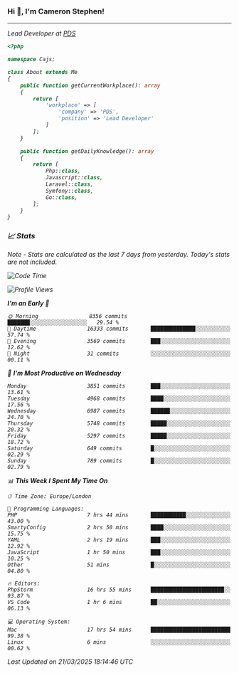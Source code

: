 ### Hi 👋, I'm Cameron Stephen!
<hr>
<p><em>Lead Developer at <a href="https://prindatasolutions.co.uk">PDS</a></p>


```php
<?php

namespace Cajs;

class About extends Me
{
    public function getCurrentWorkplace(): array
    {
        return [
            'workplace' => [
                'company' => 'PDS',
                'position' => 'Lead Developer'
            ]
        ];
    }

    public function getDailyKnowledge(): array
    {
        return [
            Php::class,
            Javascript::class,
            Laravel::class,
            Symfony::class,
            Go::class,
        ];
    }
}
```

### 📈 Stats
<p><em>Note - Stats are calculated as the last 7 days from yesterday. Today's stats are not included.</em></p>


<!--START_SECTION:waka-->
![Code Time](http://img.shields.io/badge/Code%20Time-4%2C415%20hrs%2049%20mins-blue)

![Profile Views](http://img.shields.io/badge/Profile%20Views-0-blue)

**I'm an Early 🐤** 

```text
🌞 Morning                8356 commits        ███████░░░░░░░░░░░░░░░░░░   29.54 % 
🌆 Daytime                16333 commits       ██████████████░░░░░░░░░░░   57.74 % 
🌃 Evening                3569 commits        ███░░░░░░░░░░░░░░░░░░░░░░   12.62 % 
🌙 Night                  31 commits          ░░░░░░░░░░░░░░░░░░░░░░░░░   00.11 % 
```
📅 **I'm Most Productive on Wednesday** 

```text
Monday                   3851 commits        ███░░░░░░░░░░░░░░░░░░░░░░   13.61 % 
Tuesday                  4968 commits        ████░░░░░░░░░░░░░░░░░░░░░   17.56 % 
Wednesday                6987 commits        ██████░░░░░░░░░░░░░░░░░░░   24.70 % 
Thursday                 5748 commits        █████░░░░░░░░░░░░░░░░░░░░   20.32 % 
Friday                   5297 commits        █████░░░░░░░░░░░░░░░░░░░░   18.72 % 
Saturday                 649 commits         █░░░░░░░░░░░░░░░░░░░░░░░░   02.29 % 
Sunday                   789 commits         █░░░░░░░░░░░░░░░░░░░░░░░░   02.79 % 
```


📊 **This Week I Spent My Time On** 

```text
🕑︎ Time Zone: Europe/London

💬 Programming Languages: 
PHP                      7 hrs 44 mins       ███████████░░░░░░░░░░░░░░   43.00 % 
SmartyConfig             2 hrs 50 mins       ████░░░░░░░░░░░░░░░░░░░░░   15.75 % 
YAML                     2 hrs 19 mins       ███░░░░░░░░░░░░░░░░░░░░░░   12.92 % 
JavaScript               1 hr 50 mins        ███░░░░░░░░░░░░░░░░░░░░░░   10.25 % 
Other                    51 mins             █░░░░░░░░░░░░░░░░░░░░░░░░   04.80 % 

🔥 Editors: 
PhpStorm                 16 hrs 55 mins      ███████████████████████░░   93.87 % 
VS Code                  1 hr 6 mins         ██░░░░░░░░░░░░░░░░░░░░░░░   06.13 % 

💻 Operating System: 
Mac                      17 hrs 54 mins      █████████████████████████   99.38 % 
Linux                    6 mins              ░░░░░░░░░░░░░░░░░░░░░░░░░   00.62 % 
```


 Last Updated on 21/03/2025 18:14:46 UTC
<!--END_SECTION:waka-->
